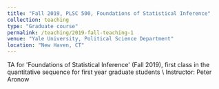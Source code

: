 ```yaml
---
title: "Fall 2019, PLSC 500, Foundations of Statistical Inference"
collection: teaching
type: "Graduate course"
permalink: /teaching/2019-fall-teaching-1
venue: "Yale University, Political Science Department"
location: "New Haven, CT"
---
```


TA for 'Foundations of Statistical Inference' (Fall 2019), first class in the quantitative sequence for first year graduate students \\
Instructor: Peter Aronow
